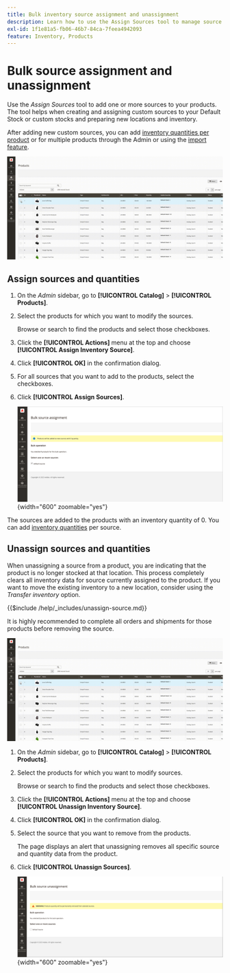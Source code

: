 ```yaml
---
title: Bulk inventory source assignment and unassignment
description: Learn how to use the Assign Sources tool to manage source assignments for products.
exl-id: 1f1e81a5-fb06-46b7-84ca-7feea4942093
feature: Inventory, Products
---
```

# Bulk source assignment and unassignment

Use the _Assign Sources_ tool to add one or more sources to your products. The tool helps when creating and assigning custom sources to your Default Stock or custom stocks and preparing new locations and inventory.

After adding new custom sources, you can add [inventory quantities per product](quantities-assign-per-product.md) or for multiple products through the Admin or using the [import feature](inventory-import-export.md).

![Add inventory sources for selected products](assets/inventory-bulk-assign-sources.gif)

## Assign sources and quantities

1. On the _Admin_ sidebar, go to **[!UICONTROL Catalog]** > **[!UICONTROL Products]**.

1. Select the products for which you want to modify the sources.

   Browse or search to find the products and select those checkboxes.

1. Click the **[!UICONTROL Actions]** menu at the top and choose **[!UICONTROL Assign Inventory Source]**.

1. Click **[!UICONTROL OK]** in the confirmation dialog.

1. For all sources that you want to add to the products, select the checkboxes.

1. Click **[!UICONTROL Assign Sources]**.  

    ![Select products to add sources](assets/inventory-bulk-assign-sources-summary.png){width="600" zoomable="yes"}

The sources are added to the products with an inventory quantity of 0. You can add [inventory quantities](quantities-assign-per-product.md) per source.

## Unassign sources and quantities

When unassigning a source from a product, you are indicating that the product is no longer stocked at that location. This process completely clears all inventory data for source currently assigned to the product. If you want to move the existing inventory to a new location, consider using the _Transfer inventory_ option.

{{$include /help/_includes/unassign-source.md}}

It is highly recommended to complete all orders and shipments for those products before removing the source.

![Unassign sources for selected products](assets/inventory-bulk-unassign-sources.gif)

1. On the _Admin_ sidebar, go to **[!UICONTROL Catalog]** > **[!UICONTROL Products]**.

1. Select the products for which you want to modify sources.

   Browse or search to find the products and select those checkboxes.

1. Click the **[!UICONTROL Actions]** menu at the top and choose **[!UICONTROL Unassign Inventory Source]**.

1. Click **[!UICONTROL OK]** in the confirmation dialog.

1. Select the source that you want to remove from the products.

   The page displays an alert that unassigning removes all specific source and quantity data from the product.

1. Click **[!UICONTROL Unassign Sources]**.

   ![Remove sources from selected products](assets/inventory-bulk-unassign-sources-summary.png){width="600" zoomable="yes"}

<!-- Last updated from includes: 2022-08-30 15:36:09 -->
